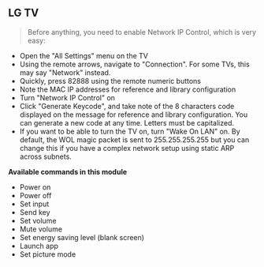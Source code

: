 ## LG TV

> Before anything, you need to enable Network IP Control, which is very easy:

* Open the "All Settings" menu on the TV
* Using the remote arrows, navigate to "Connection". For some TVs, this may say "Network" instead.
* Quickly, press 82888 using the remote numeric buttons
* Note the MAC IP addresses for reference and library configuration
* Turn "Network IP Control" on
* Click "Generate Keycode", and take note of the 8 characters code displayed on the message for reference and library configuration. You can generate a new code at any time.  Letters must be capitalized.
* If you want to be able to turn the TV on, turn "Wake On LAN" on.  By default, the WOL magic packet is sent to 255.255.255.255 but you can change this if you have a complex network setup using static ARP across subnets.

**Available commands in this module**

* Power on
* Power off
* Set input
* Send key
* Set volume
* Mute volume
* Set energy saving level (blank screen)
* Launch app
* Set picture mode